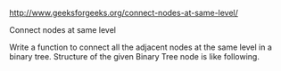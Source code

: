 http://www.geeksforgeeks.org/connect-nodes-at-same-level/

Connect nodes at same level

Write a function to connect all the adjacent nodes at the same level in a binary tree.
Structure of the given Binary Tree node is like following.
